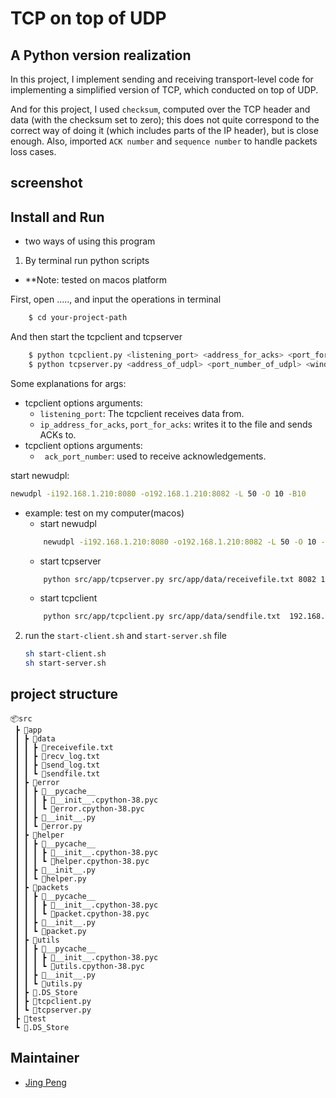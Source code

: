 # TCP on top of UDP

## A Python version realization
In this project, I implement sending and receiving transport-level code for implementing a simplified version of TCP, which
conducted on top of UDP. 

And for this project, I used `checksum`, computed over the TCP header and data (with the 
checksum set to zero); this does not quite correspond to the correct way of doing it (which includes parts of the IP header), 
but is close enough. Also, imported `ACK number` and `sequence number` to handle packets loss cases.

## screenshot


## Install and Run
- two ways of using this program
1. By terminal run python scripts
* **Note:  tested on macos platform

First, open ....., and input the operations in terminal
```bash
    $ cd your-project-path
```

And then start the tcpclient and tcpserver
```bash
    $ python tcpclient.py <listening_port> <address_for_acks> <port_for_acks>
    $ python tcpserver.py <address_of_udpl> <port_number_of_udpl> <windowsize> <ack_port_number>
```
Some explanations for args:
- tcpclient options arguments:
  - `listening_port`: The tcpclient receives data from.
  - `ip_address_for_acks`, `port_for_acks`:  writes it to the file and sends ACKs to.
- tcpclient options arguments:
    - ` ack_port_number`:  used to receive acknowledgements.

start newudpl:
```bash
newudpl -i192.168.1.210:8080 -o192.168.1.210:8082 -L 50 -O 10 -B10
```

- example: test on my computer(macos)
    - start newudpl
    ```bash
        newudpl -i192.168.1.210:8080 -o192.168.1.210:8082 -L 50 -O 10 -B10
    ```
    - start tcpserver
    ```bash
        python src/app/tcpserver.py src/app/data/receivefile.txt 8082 192.168.1.210 8080 src/app/data/recv_log.txt 
    ```
    - start tcpclient
    ```bash
        python src/app/tcpclient.py src/app/data/sendfile.txt  192.168.1.210 41192 8080 src/app/data/send_log.txt 1152
    ```

2. run the `start-client.sh` and `start-server.sh` file
    ```bash
    sh start-client.sh
    sh start-server.sh
    ```

## 

## project structure
```
📦src
 ┣ 📂app
 ┃ ┣ 📂data
 ┃ ┃ ┣ 📜receivefile.txt
 ┃ ┃ ┣ 📜recv_log.txt
 ┃ ┃ ┣ 📜send_log.txt
 ┃ ┃ ┗ 📜sendfile.txt
 ┃ ┣ 📂error
 ┃ ┃ ┣ 📂__pycache__
 ┃ ┃ ┃ ┣ 📜__init__.cpython-38.pyc
 ┃ ┃ ┃ ┗ 📜error.cpython-38.pyc
 ┃ ┃ ┣ 📜__init__.py
 ┃ ┃ ┗ 📜error.py
 ┃ ┣ 📂helper
 ┃ ┃ ┣ 📂__pycache__
 ┃ ┃ ┃ ┣ 📜__init__.cpython-38.pyc
 ┃ ┃ ┃ ┗ 📜helper.cpython-38.pyc
 ┃ ┃ ┣ 📜__init__.py
 ┃ ┃ ┗ 📜helper.py
 ┃ ┣ 📂packets
 ┃ ┃ ┣ 📂__pycache__
 ┃ ┃ ┃ ┣ 📜__init__.cpython-38.pyc
 ┃ ┃ ┃ ┗ 📜packet.cpython-38.pyc
 ┃ ┃ ┣ 📜__init__.py
 ┃ ┃ ┗ 📜packet.py
 ┃ ┣ 📂utils
 ┃ ┃ ┣ 📂__pycache__
 ┃ ┃ ┃ ┣ 📜__init__.cpython-38.pyc
 ┃ ┃ ┃ ┗ 📜utils.cpython-38.pyc
 ┃ ┃ ┣ 📜__init__.py
 ┃ ┃ ┗ 📜utils.py
 ┃ ┣ 📜.DS_Store
 ┃ ┣ 📜tcpclient.py
 ┃ ┗ 📜tcpserver.py
 ┣ 📂test
 ┗ 📜.DS_Store
```

## Maintainer
- [Jing Peng](https://github.com/paterlisia)